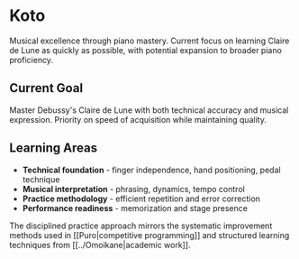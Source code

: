 # Koto

Musical excellence through piano mastery. Current focus on learning Claire de Lune as quickly as possible, with potential expansion to broader piano proficiency.

## Current Goal

Master Debussy's Claire de Lune with both technical accuracy and musical expression. Priority on speed of acquisition while maintaining quality.

## Learning Areas

- **Technical foundation** - finger independence, hand positioning, pedal technique
- **Musical interpretation** - phrasing, dynamics, tempo control
- **Practice methodology** - efficient repetition and error correction
- **Performance readiness** - memorization and stage presence

The disciplined practice approach mirrors the systematic improvement methods used in [[Puro|competitive programming]] and structured learning techniques from [[../Omoikane|academic work]].
